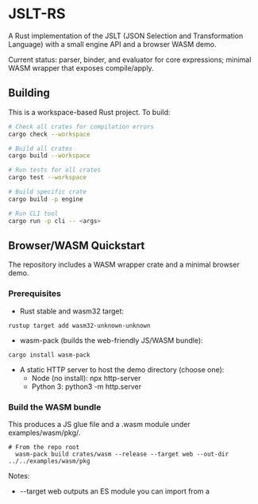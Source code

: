 # JSLT-RS

A Rust implementation of the JSLT (JSON Selection and Transformation Language) with a small engine API and a browser WASM demo.

Current status: parser, binder, and evaluator for core expressions; minimal WASM wrapper that exposes compile/apply.

## Building

This is a workspace-based Rust project. To build:

```bash
# Check all crates for compilation errors
cargo check --workspace

# Build all crates
cargo build --workspace

# Run tests for all crates
cargo test --workspace

# Build specific crate
cargo build -p engine

# Run CLI tool
cargo run -p cli -- <args>
```

## Browser/WASM Quickstart

The repository includes a WASM wrapper crate and a minimal browser demo.

### Prerequisites

- Rust stable and wasm32 target:
```shell script
rustup target add wasm32-unknown-unknown
```

- wasm-pack (builds the web-friendly JS/WASM bundle):
```shell script
cargo install wasm-pack
```

- A static HTTP server to host the demo directory (choose one):
  - Node (no install): npx http-server
  - Python 3: python3 -m http.server

### Build the WASM bundle

This produces a JS glue file and a .wasm module under examples/wasm/pkg/.

```shell script
# From the repo root
  wasm-pack build crates/wasm --release --target web --out-dir ../../examples/wasm/pkg
```


Notes:
- --target web outputs an ES module you can import from a <script type="module">.
- Re-run this command any time you change Rust code in the WASM wrapper or engine.

### Run the demo page

Serve the demo directory to avoid CORS issues and import the generated module.

```shell script
# From the repo root, serve the examples/wasm directory:
  npx http-server examples/wasm -p 8080
  # or
  python3 -m http.server -d examples/wasm 8080
```


Open http://localhost:8080 in your browser.

Try this example:
- Program:
```
{ "greet": .name }
```

- Input:
```json
{ "a": 2, "b": 3, "name": "alice" }
```


Expected output:
```json
{
    "greet": "alice"
  }
```


### Troubleshooting

- Seeing {} instead of your object?
  - Hard refresh to bust the browser cache so the fresh pkg/ is used.
  - Ensure you built with --target web and are serving over HTTP, not file://.
- “WASM not loaded” or module import errors:
  - Confirm the server is running from examples/wasm/ and pkg/ exists.
  - Check the browser console for network errors (404 for pkg/jslt_wasm.js or the .wasm file).

## Project Structure

This project is organized as a Rust workspace with the following crates:

- `crates/ast/` - AST types with spans and pretty-printer
- `crates/lexer/` - Hand-rolled lexer, no dependencies
- `crates/parser/` - Pratt parser that produces AST
- `crates/value/` - JsltValue facade over serde_json::Value
- `crates/interp/` - Evaluator with environments and binding/linking
- `crates/stdlib/` - Built-in functions registry and implementations
- `crates/engine/` - Public API for compile/apply operations
- `crates/cli/` - Command-line interface
- `crates/wasm/` — wasm-bindgen wrapper used by the browser demo
- `examples/wasm/` — minimal browser demo (index.html, main.js, generated pkg/)

## Development Status

This project is in early development. See `TODO.md` for the detailed implementation plan.

## License

Apache License, Version 2.0 - see [LICENSE](LICENSE) file for details.